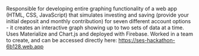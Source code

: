 Responsible for developing entire graphing functionality of a web app (HTML, CSS, JavaScript) that simulates investing and saving (provide your initial deposit and monthly contribution) for seven different account options - it creates an interactive graph showing up to two sets of data at a time. Uses Materialize and Chart.js and deployed with Firebase. Worked in a team to create, and can be accessed directly here: 
https://ses-hackathon-6b128.web.app
